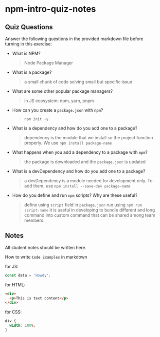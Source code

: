 # npm-intro-quiz-notes

## Quiz Questions

Answer the following questions in the provided markdown file before turning in this exercise:

- What is NPM?

  > Node Package Manager

- What is a package?

  > a small chunk of code solving small but specific issue

- What are some other popular package managers?

  > in JS ecosystem: npm, yarn, pnpm

- How can you create a `package.json` with `npm`?

  > `npm init -y`

- What is a dependency and how do you add one to a package?

  > dependency is the module that we install so the project function properly. We use `npm install package-name`

- What happens when you add a dependency to a package with `npm`?

  > the package is downloaded and the `package.json` is updated

- What is a devDependency and how do you add one to a package?

  > a devDependency is a module needed for development only. To add them, use `npm install --save-dev package-name`

- How do you define and run `npm` scripts? Why are these useful?
  > define using `script` field in `package.json`
  > run using `npm run script-name`
  > it is useful in developing to bundle different and long command into custom command that can be shared among team members.

## Notes

All student notes should be written here.

How to write `Code Examples` in markdown

for JS:

```javascript
const data = 'Howdy';
```

for HTML:

```html
<div>
  <p>This is text content</p>
</div>
```

for CSS:

```css
div {
  width: 100%;
}
```
